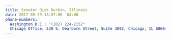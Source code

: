 ```yaml
---
title: Senator Dick Durbin, Illinois
date: 2017-05-29 13:57:00 -04:00
phone-numbers:
  Washington D.C.: "(202) 224-2152"
  Chicago Office, 230 S. Dearborn Street, Suite 3892, Chicago, IL 60604: "(312) 353-4952"
---
```


